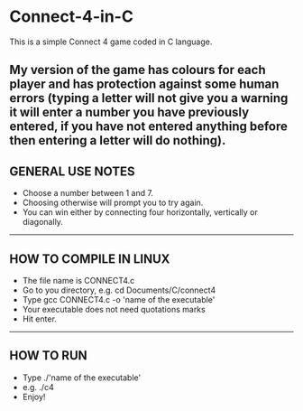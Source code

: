 # Connect-4-in-C

This is a simple Connect 4 game coded in C language. 

My version of the game has colours for each player and has protection against some human errors (typing a letter will not give you a warning it will enter a number you have previously entered, if you have not entered anything before then entering a letter will do nothing).
----------------------------------------------------------------------------------------------------------------------------------------------------------------------------

GENERAL USE NOTES
-----------------

- Choose a number between 1 and 7.
- Choosing otherwise will prompt you to try again.
- You can win either by connecting four horizontally, vertically or diagonally.
-------------------------------------------------------------------------------

HOW TO COMPILE IN LINUX
-----------------------

- The file name is CONNECT4.c
- Go to you directory, e.g. cd Documents/C/connect4
- Type gcc CONNECT4.c -o 'name of the executable'
- Your executable does not need quotations marks
- Hit enter.
---------------------------------------------------

HOW TO RUN
----------

- Type ./'name of the executable'
- e.g. ./c4
- Enjoy!


